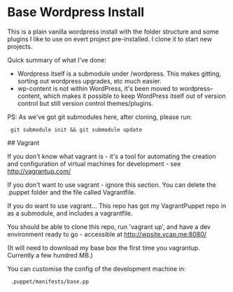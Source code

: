 # Base Wordpress Install

This is a plain vanilla wordpress install with the folder structure and some plugins I like to use on evert project pre-installed. I clone it to start new projects.

Quick summary of what I've done:

 - Wordpress itself is a submodule under /wordpress. This makes gitting, sorting out wordpress upgrades, etc much easier.
 - wp-content is not within WordPress, it's been moved to wordpress–content, which makes it possible to keep WordPress itself out of version control but still version control themes/plugins.

PS: As we've got git submodules here, after cloning, please run:

     git submodule init && git submodule update
 
## Vagrant

If you don't know what vagrant is - it's a tool for automating the creation and configuration of virtual machines for development - see http://vagrantup.com/

If you don't want to use vagrant - ignore this section. You can delete the .puppet folder and the file called Vagrantfile.

If you do want to use vagrant... This repo has got my VagrantPuppet repo in as a submodule, and includes a vagrantfile. 

You should be able to clone this repo, run 'vagrant up', and have a dev environment ready to go - accessible at http://wpsite.vcap.me:8080/

(It will need to download my base box the first time you vagrantup. Currently a few hundred MB.)

You can customise the config of the development machine in:

     .puppet/manifests/base.pp


